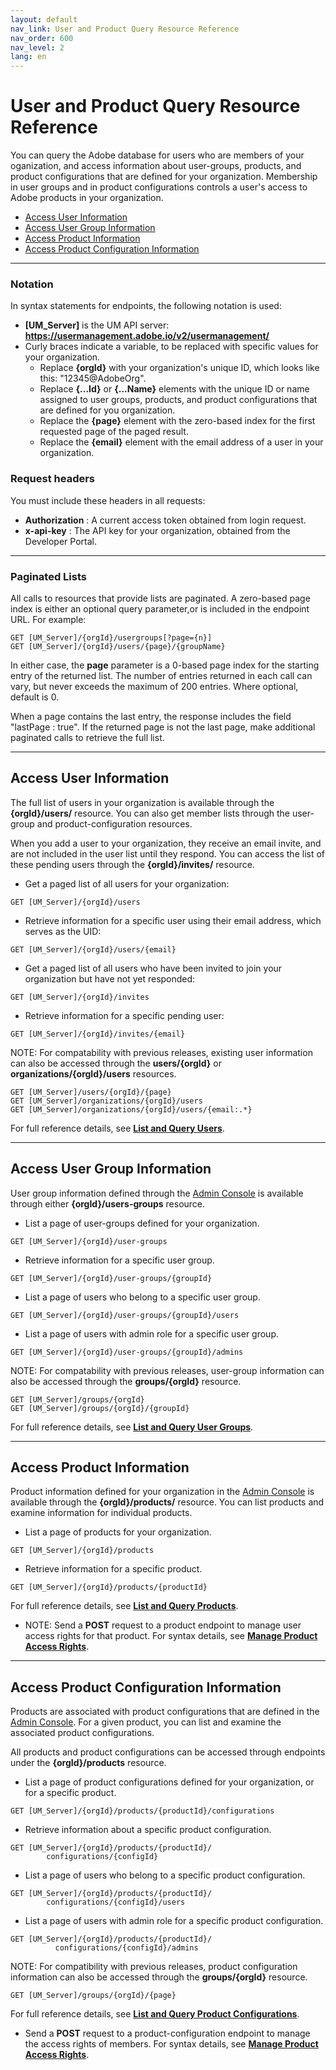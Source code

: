 ```yaml
---
layout: default
nav_link: User and Product Query Resource Reference
nav_order: 600
nav_level: 2
lang: en
---
```


# User and Product Query Resource Reference

You can query the Adobe database for users who are members of your oganization, and access information about user-groups, products, and product configurations that are defined for your organization. Membership in user groups and in product configurations controls a user's access to Adobe products in your organization.

* [Access User Information](#access-user-information)
* [Access User Group Information](#access-user-group-information)
* [Access Product Information](#access-product-information)
* [Access Product Configuration Information](#access-product-configuration-information)

***

### Notation

In syntax statements for endpoints, the following notation is used:

* **[UM_Server]** is the UM API server: **https://usermanagement.adobe.io/v2/usermanagement/**
* Curly braces indicate a variable, to be replaced with specific values for your organization.
  - Replace **{orgId}** with your organization's unique ID, which looks like this: "12345@AdobeOrg".
  - Replace **{...Id}** or **{...Name}** elements with the unique ID or name assigned to user groups, products, and product configurations that are defined for you organization.
  - Replace the **{page}** element with the zero-based index for the first requested page of the paged result.
  - Replace the **{email}** element with the email address of a user in your organization.

### Request headers

You must include these headers in all requests:

* **Authorization** : A current access token obtained from login request.
* **x-api-key** : The API key for your organization, obtained from the Developer Portal.

***

### Paginated Lists

All calls to resources that provide lists are paginated. A zero-based page index is either an optional query parameter,or is included in the endpoint URL. For example:

```
GET [UM_Server]/{orgId}/usergroups[?page={n}]
GET [UM_Server]/{orgId}/users/{page}/{groupName}
```

In either case, the **page** parameter is a 0-based page index for the starting entry of the returned list. The number of entries returned in each call can vary, but never exceeds the maximum of 200 entries. Where optional, default is 0.

When a page contains the last entry, the response includes the field "lastPage : true". If the returned page is not the last page, make additional paginated calls to retrieve the full list.

***

## Access User Information

The full list of users in your organization is available through the **{orgId}/users/** resource. You can also get member lists through the user-group and product-configuration resources.

When you add a user to your organization, they receive an email invite, and are not included in the user list until they respond. You can access the list of these pending users through the **{orgId}/invites/** resource.

* Get a paged list of all users for your organization:

```
GET [UM_Server]/{orgId}/users
```
* Retrieve information for a specific user using their email address, which serves as the UID:

```
GET [UM_Server]/{orgId}/users/{email}
```
* Get a paged list of all users who have been invited to join your organization but have not yet responded:

```
GET [UM_Server]/{orgId}/invites
```
* Retrieve information for a specific pending user:

```
GET [UM_Server]/{orgId}/invites/{email}
```

NOTE: For compatability with previous releases, existing user information can also be accessed through the **users/{orgId}** or **organizations/{orgId}/users** resources.

```
GET [UM_Server]/users/{orgId}/{page}
GET [UM_Server]/organizations/{orgId}/users
GET [UM_Server]/organizations/{orgId}/users/{email:.*}
```

For full reference details, see **[List and Query Users](queryusers.md)**.

***

## Access User Group Information

User group information defined through the [Admin Console](https://adminconsole.adobe.com/enterprise/) is available through either **{orgId}/users-groups** resource.

* List a page of user-groups defined for your organization.

```
GET [UM_Server]/{orgId}/user-groups
```
* Retrieve information for a specific user group.

```
GET [UM_Server]/{orgId}/user-groups/{groupId}
```
* List a page of users who belong to a specific user group.

```
GET [UM_Server]/{orgId}/user-groups/{groupId}/users
```
* List a page of users with admin role for a specific user group.

```
GET [UM_Server]/{orgId}/user-groups/{groupId}/admins
```

NOTE: For compatability with previous releases, user-group information can also be accessed through the **groups/{orgId}** resource.

```
GET [UM_Server]/groups/{orgId}
GET [UM_Server]/groups/{orgId}/{groupId}
```

For full reference details, see **[List and Query User Groups](queryusergroups.md)**.

***

## Access Product Information

Product information defined for your organization in the [Admin Console](https://adminconsole.adobe.com/enterprise/) is available through the **{orgId}/products/** resource. You can list products and examine information for individual products.

* List a page of products for your organization.

```
GET [UM_Server]/{orgId}/products
```
* Retrieve information for a specific product.

```
GET [UM_Server]/{orgId}/products/{productId}
```

For full reference details, see **[List and Query Products](queryproducts.md)**.

* NOTE: Send a **POST** request to a product endpoint to manage user access rights for that product. For syntax details, see **[Manage Product Access Rights](accessActionsRef.md)**.

***

## Access Product Configuration Information

Products are associated with product configurations that are defined in the [Admin Console](https://adminconsole.adobe.com/enterprise/). For a given product, you can list and examine the associated product configurations.

All products and product configurations can be accessed through endpoints under the **{orgId}/products** resource.

* List a page of product configurations defined for your organization, or for a specific product.

```
GET [UM_Server]/{orgId}/products/{productId}/configurations
```
* Retrieve information about a specific product configuration.

```
GET [UM_Server]/{orgId}/products/{productId}/
        configurations/{configId}
```
* List a page of users who belong to a specific product configuration.

```
GET [UM_Server]/{orgId}/products/{productId}/
        configurations/{configId}/users
```
* List a page of users with admin role for a specific product configuration.

```
GET [UM_Server]/{orgId}/products/{productId}/
          configurations/{configId}/admins
```

NOTE: For compatibility with previous releases, product configuration information can also be accessed through the **groups/{orgId}** resource.

```
GET [UM_Server]/groups/{orgId}/{page}
```

For full reference details, see **[List and Query Product Configurations](QueryProductConfigs.md)**.

* Send a **POST** request to a product-configuration endpoint to manage the access rights of members. For syntax details, see **[Manage Product Access Rights](accessactionsref.md)**.
